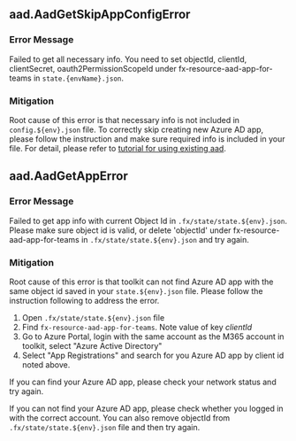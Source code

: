 ## aad.AadGetSkipAppConfigError

### Error Message

Failed to get all necessary info. You need to set objectId, clientId, clientSecret, oauth2PermissionScopeId under fx-resource-aad-app-for-teams in `state.{envName}.json`.

### Mitigation

Root cause of this error is that necessary info is not included in `config.${env}.json` file. To correctly skip creating new Azure AD app, please follow the instruction and make sure required info is included in your file. For detail, please refer to [tutorial for using existing aad](./using-existing-aad.md#set-necessary-info-in-teamsfx-project).


## aad.AadGetAppError

### Error Message

Failed to get app info with current Object Id in `.fx/state/state.${env}.json`. Please make sure object id is valid, or delete 'objectId' under fx-resource-aad-app-for-teams in `.fx/state/state.${env}.json` and try again.

### Mitigation

Root cause of this error is that toolkit can not find Azure AD app with the same object id saved in your `state.${env}.json` file. Please follow the instruction following to address the error.

1. Open `.fx/state/state.${env}.json` file
2. Find `fx-resource-aad-app-for-teams`. Note value of key *clientId*
3. Go to Azure Portal, login with the same account as the M365 account in toolkit, select "Azure Active Directory"
4. Select "App Registrations" and search for you Azure AD app by client id noted above.

If you can find your Azure AD app, please check your network status and try again.

If you can not find your Azure AD app, please check whether you logged in with the correct account. You can also remove objectId from `.fx/state/state.${env}.json` file and then try again.